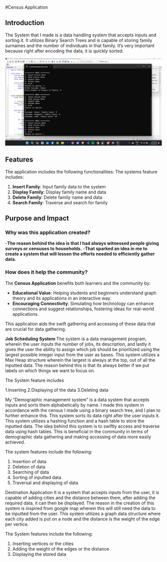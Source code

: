 #Census Application

## Introduction
The System that I made is a data handling system that accepts inputs and sorting it.
It utilizes Binary Search Trees and is capable of storing family surnames and the number of individuals in that family. 
It’s very important because right after encoding the data, it is quickly sorted. 


![Screenshot 2024-12-09 121633](https://github.com/RmrD05/My-Data-Structure-and-Algorithm-Activities/blob/6f93a0381a1a8b7677669ab8c8eceb2056c42063/Screenshot%202024-11-17%20232644.png)


## Features
The application includes the following functionalities:
The systems feature includes:
1. **Insert Family**: Input family data to the system
2. **Display Family**: Display family name and data
3. **Delete Family**:  Delete family name and data
4. **Search  Family**: Traverse and search for family

## Purpose and Impact
### Why was this application created?
-**The reason behind the idea is that I had always witnessed people giving surveys or censuses to households.**
-**That sparked an idea in me to create a system that will lessen the efforts needed to efficiently gather data.**

### How does it help the community?
The **Census Application** benefits both learners and the community by:
- **Educational Value**: Helping students and beginners understand graph theory and its applications in an interactive way.
- **Encouraging Connectivity**: Simulating how technology can enhance connections and suggest relationships, fostering ideas for real-world applications.

This application aids the swift gathering and accessing of these data that are crucial for data gathering.

**Job Scheduling System**
The system is a data management program, wherein the user inputs the number of jobs, its description, and lastly it gives the user the ability to assign which job should be prioritized using the largest possible integer input from the user as bases. This system utilizes a Max Heap structure wherein the largest is always at the top, out of all the inputted data.
The reason behind this is that its  always better if we put labels on which things we want to focus on.

The System feature includes 

1.Inserting
2.Displaying of the data
3.Deleting data

My “Demographic management system” is a data system that accepts inputs and sorts them alphabetically by name. I made this system in accordance with the census I made using a binary search tree, and I plan to further enhance this. This system sorts its data right after the user inputs it. This system utilizes a hashing function and a hash table to store the inputted data. The idea behind this system is to swiftly access and traverse data using hash tables. This is beneficial in the community in terms of demographic data gathering and making accessing of data more easily achieved.

 The system features include the following:
 
 1. Insertion of data
 2. Deletion of data
 3. Searching of data
 4. Sorting of inputted data
 5. Traversal and displaying of data
  
Destination Application
It is a system that accepts inputs from the user, it is capable of adding cities and the distance between them, after adding the required data, it can then be displayed. The reason in the creation of this system is inspired from google map wherein this will still need the data to be inputted from the user. This system utilizes a graph data structure where each city added is put on a node and the distance is the weight of the edge per vertice.

The System features include the following:

1. Inserting vertices or the cities
2. Adding the weight of the edges or the distance
3. Displaying the stored data
